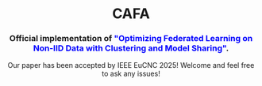 <div align="center">

  # CAFA
  
</div>

<div align="center">
  
  ### Official implementation of <span style="color:blue;">**"Optimizing Federated Learning on Non-IID Data with Clustering and Model Sharing"**</span>.
  Our paper has been accepted by IEEE EuCNC 2025!
  Welcome and feel free to ask any issues!
  
</div>
